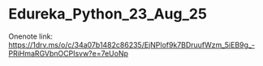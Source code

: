 # Edureka_Python_23_Aug_25


Onenote link: https://1drv.ms/o/c/34a07b1482c86235/EjNPlof9k7BDruufWzm_5iEB9g_-PRiHmaRGVbnOCPIsvw?e=7eUoNp
